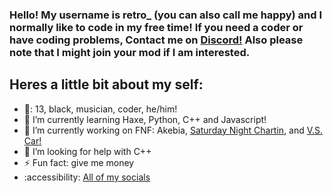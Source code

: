 ### Hello! My username is retro_ (you can also call me happy) and I normally like to code in my free time! If you need a coder or have coding problems, Contact me on [Discord!](https://discordapp.com/users/661736278949232643) Also please note that I might join your mod if I am interested.
##  Heres a little bit about my self:

- 🎂: 13, black, musician, coder, he/him!
- 🌱 I’m currently learning Haxe, Python, C++ and Javascript!
- 🔭 I’m currently working on FNF: Akebia, [Saturday Night Chartin](https://gamebanana.com/mods/417294), and [V.S. Car!](https://gamebanana.com/wips/73376)
- 🤔 I’m looking for help with C++
- ⚡ Fun fact: give me money
- :accessibility: [All of my socials](https://retroprogram.carrd.co)
